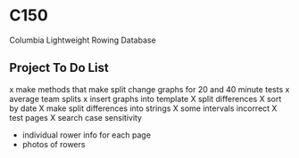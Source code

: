 C150
====

Columbia Lightweight Rowing Database


Project To Do List
------------------
x make methods that make split change graphs for 20 and 40 minute tests
	x average team splits
	x insert graphs into template
X split differences
	X sort by date
	X make split differences into strings
	X some intervals incorrect
X test pages
X search case sensitivity
- individual rower info for each page
- photos of rowers 
